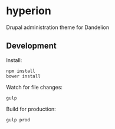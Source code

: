 # hyperion

Drupal administration theme for Dandelion



## Development

Install:

```
npm install
bower install
```

Watch for file changes:

```
gulp
```

Build for production:

```
gulp prod
```
